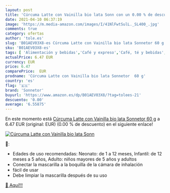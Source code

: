 ```yaml
---
layout: post
title: 'Cúrcuma Latte con Vainilla bio lata Sonn con un 0.00 % de descuento'
date: 2021-04-10 06:37:19
image: 'https://m.media-amazon.com/images/I/41NlFwtSulL._SL400_.jpg'
comments: true
category: ofertas
author: 'tole.es'
slug: 'B01AEV03X8-es Cúrcuma Latte con Vainilla bio lata Sonnetor 60 g'
sku: 'B01AEV03X8-es'
tags: [ 'Alimentación y bebidas','Café y expreso','Café, té y bebidas','Especias y condimentos en polvo','Hierbas, especias y condimentos','cúrcuma','sonnetor', ]
actualPrice: 6.47 EUR
currency: EUR
price: 6.47
comparePrice:  EUR
prodname: 'Cúrcuma Latte con Vainilla bio lata Sonnetor  60 g'
country: 'es'
flag: '🇪🇸'
brand: 'Sonnetor'
buyurl: 'https://www.amazon.es/dp/B01AEV03X8/?tag=tolees-21'
descuento: '0.00'
average: '6.55875'
---
```


En este momento está [Cúrcuma Latte con Vainilla bio lata Sonnetor  60 g](https://www.amazon.es/dp/B01AEV03X8/?tag=tolees-21) a 6.47 EUR (original:  EUR) (0.00 %  de descuento) en el siguiente enlace!

[![Cúrcuma Latte con Vainilla bio lata Sonn](https://m.media-amazon.com/images/I/41NlFwtSulL._SL400_.jpg)](https://www.amazon.es/dp/B01AEV03X8/?tag=tolees-21)

🔎:

- Edades de uso recomendadas: Neonato: de 1 a 12 meses, Infantil: de 12 meses a 5 años, Adulto: niños mayores de 5 años y adultos
- Conectar la mascarilla a la boquilla de la cámara de inhalación
- fácil de usar
- Debe limpiar la mascarilla después de su uso

[🛒 Aquí!!!](https://www.amazon.es/dp/B01AEV03X8/?tag=tolees-21)
